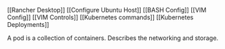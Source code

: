 [[Rancher Desktop]]
[[Configure Ubuntu Host]]
[[BASH Config]]
[[VIM Config]]
[[VIM Controls]]
[[Kubernetes commands]]
[[Kubernetes Deployments]]

A pod is a collection of containers.  Describes the networking and storage.


